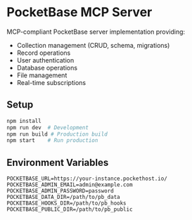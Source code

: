 # PocketBase MCP Server

MCP-compliant PocketBase server implementation providing:

- Collection management (CRUD, schema, migrations)
- Record operations 
- User authentication
- Database operations
- File management
- Real-time subscriptions

## Setup

```bash
npm install
npm run dev  # Development
npm run build # Production build
npm start    # Run production
```

## Environment Variables

```env
POCKETBASE_URL=https://your-instance.pockethost.io/
POCKETBASE_ADMIN_EMAIL=admin@example.com
POCKETBASE_ADMIN_PASSWORD=password
POCKETBASE_DATA_DIR=/path/to/pb_data
POCKETBASE_HOOKS_DIR=/path/to/pb_hooks 
POCKETBASE_PUBLIC_DIR=/path/to/pb_public
```